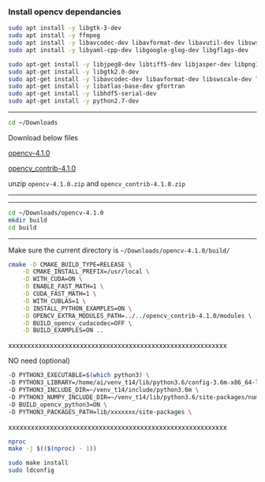 ### Install opencv dependancies
```bash
sudo apt install -y libgtk-3-dev
sudo apt install -y ffmpeg
sudo apt install -y libavcodec-dev libavformat-dev libavutil-dev libswscale-dev libavresample-dev
sudo apt install -y libyaml-cpp-dev libgoogle-glog-dev libgflags-dev
```
```bash
sudo apt-get install -y libjpeg8-dev libtiff5-dev libjasper-dev libpng12-dev
sudo apt-get install -y libgtk2.0-dev
sudo apt-get install -y libavcodec-dev libavformat-dev libswscale-dev libv4l-dev
sudo apt-get install -y libatlas-base-dev gfortran
sudo apt-get install -y libhdf5-serial-dev
sudo apt-get install -y python2.7-dev
```

*********************************************************************
```bash
cd ~/Downloads
```
Download below files

[opencv-4.1.0](https://hkpc-my.sharepoint.com/:u:/g/personal/kenlai_hkpc_org/EV-VN6E5SlBLsMnr7dqtx5IB9fMYXz2j3PiwMHGWsHjgKQ?e=myihCm)

[opencv_contrib-4.1.0](https://hkpc-my.sharepoint.com/:u:/g/personal/kenlai_hkpc_org/EcGCNUHhWBBNnEkRsnnF7gwB5pBtT5TP0wVqrBOBE0TrGg?e=EAL0v1)

unzip ```opencv-4.1.0.zip``` and ```opencv_contrib-4.1.0.zip```
********************************************************************

********************************************************************
```bash
cd ~/Downloads/opencv-4.1.0
mkdir build
cd build
```
********************************************************************
Make sure the current directory is ```~/Downloads/opencv-4.1.0/build/```

```bash
cmake -D CMAKE_BUILD_TYPE=RELEASE \
    -D CMAKE_INSTALL_PREFIX=/usr/local \
    -D WITH_CUDA=ON \
    -D ENABLE_FAST_MATH=1 \
    -D CUDA_FAST_MATH=1 \
    -D WITH_CUBLAS=1 \
    -D INSTALL_PYTHON_EXAMPLES=ON \
    -D OPENCV_EXTRA_MODULES_PATH=../../opencv_contrib-4.1.0/modules \
    -D BUILD_opencv_cudacodec=OFF \
    -D BUILD_EXAMPLES=ON ..
```

xxxxxxxxxxxxxxxxxxxxxxxxxxxxxxxxxxxxxxxxxxxxxxxxxxxxxxxxxx

NO need
(optional) 
```bash
-D PYTHON3_EXECUTABLE=$(which python3) \
-D PYTHON3_LIBRARY=/home/ai/venv_t14/lib/python3.6/config-3.6m-x86_64-linux-gnu/libpython3.6m.so \
-D PYTHON3_INCLUDE_DIR=~/venv_t14/include/python3.6m \
-D PYTHON3_NUMPY_INCLUDE_DIR=~/venv_t14/lib/python3.6/site-packages/numpy/core/include \
-D BUILD_opencv_python3=ON \
-D PYTHON3_PACKAGES_PATH=lib/xxxxxxx/site-packages \
```
xxxxxxxxxxxxxxxxxxxxxxxxxxxxxxxxxxxxxxxxxxxxxxxxxxxxxxxxxx

```bash
nproc
make -j $(($(nproc) - 1))
```
```bash
sudo make install
sudo ldconfig
```
